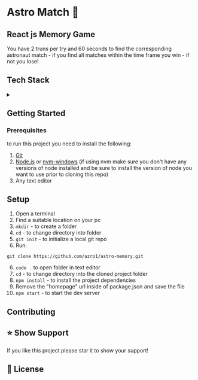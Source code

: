 # Astro Match 👾

## React js Memory Game

You have 2 truns per try and 60 seconds to find the corresponding astronaut match - if you find all matches within the time frame you win - if not you lose!

## Tech Stack
<details>
<summary></summary>
<br>
  
* Html
* Css
* Javascript
* React

</details>

## Getting Started

### Prerequisites

to run this project you need to install the following:

1. [Git](https://git-scm.com/)
2. [Node.js](https://nodejs.org/en) or [nvm-windows](https://github.com/coreybutler/nvm-windows) (if using nvm make sure you don't have any versions of node installed and be sure to install the version of node you want to use prior to cloning this repo)
3. Any text editor 

## Setup

1. Open a terminal
2. Find a suitable location on your pc
3. <code>mkdir</code> - to create a folder
4. <code>cd</code> - to change directory into folder
5. <code>git init</code> - to initialize a local git repo
6. Run:
```
git clone https://github.com/azro1/astro-memory.git
```
6. <code>code .</code> to open folder in text editor
7. <code>cd</code> - to change directory into the cloned project folder
8. <code>npm install</code> - to install the project dependencies
9. Remove the "homepage" url inside of package.json and save the file
10. <code>npm start</code> - to start the dev server

## Contributing

## ⭐ Show Support

If you like this project please star it to show your support!

## 📄	License






